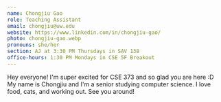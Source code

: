 ```yaml
---
name: Chongjiu Gao
role: Teaching Assistant
email: chongjiu@uw.edu
website: https://www.linkedin.com/in/chongjiu-gao/
photo: chongjiu-gao.webp
pronouns: she/her
section: AJ at 3:30 PM Thursdays in SAV 138
office-hours: 1:30 PM Mondays in CSE 5F Breakout
---
```


Hey everyone! I'm super excited for CSE 373 and so glad you are here :D My name is Chongjiu and I'm a senior studying computer science. I love food, cats, and working out. See you around!
